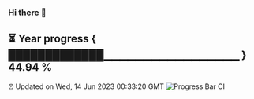 ### Hi there 👋
⏳ Year progress { █████████████▁▁▁▁▁▁▁▁▁▁▁▁▁▁▁▁▁ } 44.94 %
---
⏰ Updated on Wed, 14 Jun 2023 00:33:20 GMT
![Progress Bar CI](https://github.com/Moyi321/Moyi321/workflows/Progress%20Bar%20CI/badge.svg)
